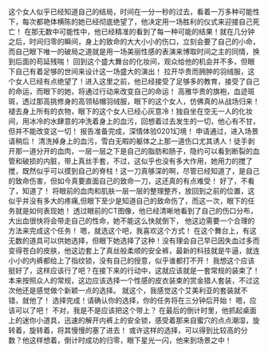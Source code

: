 这个女人似乎已经知道自己的结局，时间在一分一秒的过去，看着一万多种可能性下，每次都艳体横陈的她已经彻底绝望了，他决定用一场胜利的仪式来迎接自己死亡！
在那无数中可能性中，他已经精准的看到了每一种可能的结果！就在几分钟之后，时间归零的瞬间，身上的致命的大大小小的伤口，立刻会要了自己的小命，而自己眼下唯一的破局之道就是用一场美丽性感的表演来博取时间之主的同情，换到后面的苟延残喘！
回到这个盛大舞台的化妆间，观众给他的机会并不多，但眼下自己有着足够的世间来设计这一场盛大的演出！
拉开华贵而拥肿的羽绒服，这个女人已经有点绝望了！进入这里之前，他已经接受了足够多的教育，接受了自己的命运，而眼下的她，将通过行动来改变自己的命运！
高雅华贵的旗袍，血迹斑斑，透过那高挑修身的高领毡帽羽绒服，眼下的这个女人，仿佛真的从战场归来！褪去身上所有的衣物，眼下的这个女人已经心灰意冷！独自坐在空无一人的化妆间，用冰冷的水肆意的冲洗着身上的血污，回想着过去发生的一切，他心有不甘，但并不能改变这一切！
报告准备完成，深情体验0201幻境！
申请通过，进入场景请稍后！
清洗掉身上的血污，雪白无暇的躯体之上那一道伤口尤其诱人！徒手剥开那一道分开的血肉，一层一层之下是自己的脂肪和肠子，隐约可以看到断裂的血管和破损的内脏，带上真丝手套，不过，这似乎也没有多大作用，她用力的搅了搅，既然似乎可以摸到自己的脊柱！这一刀真够深的啊，尽管已经知道了，是自己的致命伤害，但如今真要直面自己的致命一刀，这还真的有点难受！
好了，不看了，知道了！
将眼前的血肉和肌肤一层一层的整理整齐，放回到之前的位置，这似乎并没有多大的疼痛,但眼下至少是知道自己的致命伤了，而这一次，眼下的任务就是如何表现她！
透过眼前的CT图像，他已经清晰地看到了自己的伤口分布，大出血很快将会带走自己的性命，她不能这么快就倒下， 他这边需要一个合理的方法来完成这个任务！
嗯，就选这个吧，我喜欢这个方式！
在这个舞台上，有这无数的道具可以供她选择，但眼下她选择了这种！没有理会自己早已因失血过多而变得苍白的皮肤，他这边套上了真丝般柔顺的安全裤，最新的科技就是牛逼，就连小小的内裤都给上了指纹锁，没有自己的授意，似乎谁都打不开！
我想这个应该挺好了，这样应该行了吧？在接下来的行动中，这就应该就是一套常规的装束了！本来按照众人的常规，这边应该选择一个性感的皮衣装束的赏金猎人套装，不过这次他还是感觉做个新颖一点的选择。
就这个，我感觉这个艾美利亚的套装就不错，就他了！
选择完成！请确认你的选择，你的任务将在三分钟后开始！
嗯，应该可以了吧！ 不对，我是不是应该把这个带上？
在最后的倒计时里，他抓起桌面上的迷你小道具，迅速的解开内裤上的安全锁，感受着那来自蜜穴的点点潮湿，旋转着，旋转着，将其慢慢的塞了进去！
或许这样的选择，可以得到比较高的分数？他这样想着，倒计时成功的归零，眼下星光一闪，他来到场景之中！

